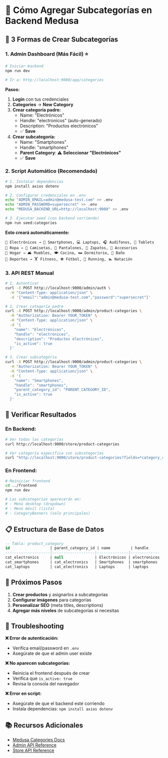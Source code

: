 # 📂 Cómo Agregar Subcategorías en Backend Medusa

## 🎯 **3 Formas de Crear Subcategorías**

### **1. Admin Dashboard (Más Fácil) ⭐**

```bash
# Iniciar backend
npm run dev

# Ir a: http://localhost:9000/app/categories
```

**Pasos:**
1. **Login** con tus credenciales
2. **Categories** → **New Category**
3. **Crear categoría padre:**
   - Name: "Electrónicos"
   - Handle: "electronicos" (auto-generado)
   - Description: "Productos electrónicos"
   - ✅ **Save**
4. **Crear subcategoría:**
   - Name: "Smartphones"
   - Handle: "smartphones"
   - **Parent Category**: ⚠️ **Seleccionar "Electrónicos"**
   - ✅ **Save**

### **2. Script Automático (Recomendado)**

```bash
# 1. Instalar dependencias
npm install axios dotenv

# 2. Configurar credenciales en .env
echo "ADMIN_EMAIL=admin@medusa-test.com" >> .env
echo "ADMIN_PASSWORD=supersecret" >> .env
echo "MEDUSA_BACKEND_URL=http://localhost:9000" >> .env

# 3. Ejecutar seed (con backend corriendo)
npm run seed:categories
```

**Esto creará automáticamente:**
```
📁 Electrónicos → 📱 Smartphones, 💻 Laptops, 🎧 Audífonos, 📱 Tablets
📁 Ropa → 👕 Camisetas, 👖 Pantalones, 👟 Zapatos, 🎒 Accesorios  
📁 Hogar → 🛋️ Muebles, 🍽️ Cocina, 🛏️ Dormitorio, 🚿 Baño
📁 Deportes → 🏋️ Fitness, ⚽ Fútbol, 🏃 Running, 🏊 Natación
```

### **3. API REST Manual**

```bash
# 1. Autenticar
curl -X POST http://localhost:9000/admin/auth \
  -H "Content-Type: application/json" \
  -d '{"email":"admin@medusa-test.com","password":"supersecret"}'

# 2. Crear categoría padre
curl -X POST http://localhost:9000/admin/product-categories \
  -H "Authorization: Bearer YOUR_TOKEN" \
  -H "Content-Type: application/json" \
  -d '{
    "name": "Electrónicos",
    "handle": "electronicos",
    "description": "Productos electrónicos",
    "is_active": true
  }'

# 3. Crear subcategoría
curl -X POST http://localhost:9000/admin/product-categories \
  -H "Authorization: Bearer YOUR_TOKEN" \
  -H "Content-Type: application/json" \
  -d '{
    "name": "Smartphones",
    "handle": "smartphones",
    "parent_category_id": "PARENT_CATEGORY_ID",
    "is_active": true
  }'
```

## 🔧 **Verificar Resultados**

### **En Backend:**
```bash
# Ver todas las categorías
curl http://localhost:9000/store/product-categories

# Ver categoría específica con subcategorías
curl "http://localhost:9000/store/product-categories?fields=*category_children"
```

### **En Frontend:**
```bash
# Reiniciar frontend
cd ../frontend
npm run dev

# Las subcategorías aparecerán en:
# - Menú desktop (dropdown)
# - Menú móvil (lista)
# - CategoryBanners (solo principales)
```

## 📋 **Estructura de Base de Datos**

```sql
-- Tabla: product_category
id                  | parent_category_id | name         | handle
--------------------|-------------------|--------------|-------------
cat_electronics     | null              | Electrónicos | electronicos
cat_smartphones     | cat_electronics   | Smartphones  | smartphones
cat_laptops         | cat_electronics   | Laptops      | laptops
```

## 🚀 **Próximos Pasos**

1. **Crear productos** y asignarlos a subcategorías
2. **Configurar imágenes** para categorías
3. **Personalizar SEO** (meta titles, descriptions)
4. **Agregar más niveles** de subcategorías si necesitas

## 🐛 **Troubleshooting**

**❌ Error de autenticación:**
- Verifica email/password en `.env`
- Asegúrate de que el admin user existe

**❌ No aparecen subcategorías:**
- Reinicia el frontend después de crear
- Verifica que `is_active: true`
- Revisa la consola del navegador

**❌ Error en script:**
- Asegúrate de que el backend esté corriendo
- Instala dependencias: `npm install axios dotenv`

## 📚 **Recursos Adicionales**

- [Medusa Categories Docs](https://docs.medusajs.com/modules/products/categories)
- [Admin API Reference](https://docs.medusajs.com/api/admin#product-categories)
- [Store API Reference](https://docs.medusajs.com/api/store#product-categories) 